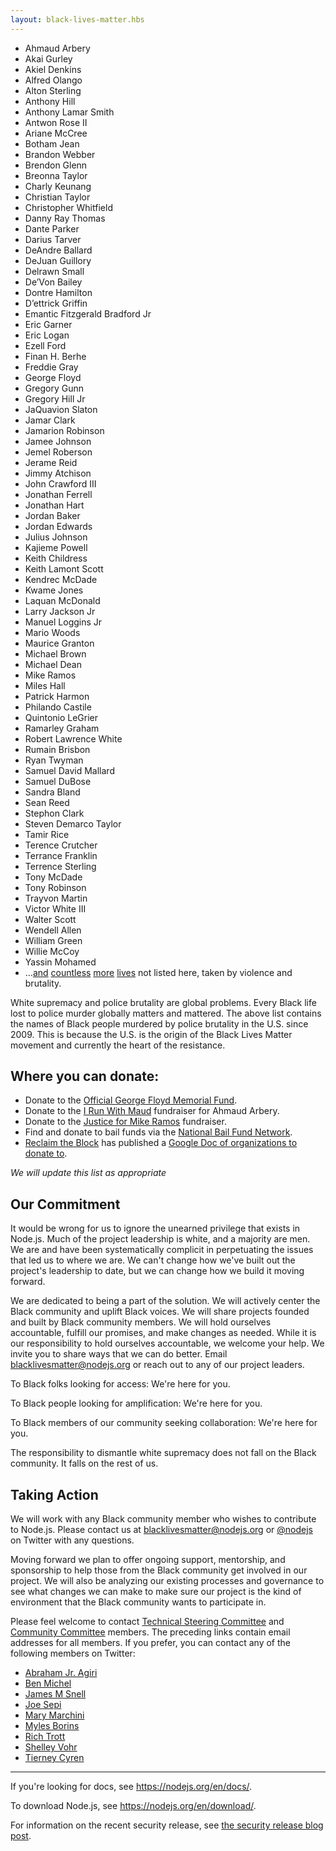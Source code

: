 ```yaml
---
layout: black-lives-matter.hbs
---
```


<section id="lives">

* Ahmaud Arbery
* Akai Gurley
* Akiel Denkins
* Alfred Olango
* Alton Sterling
* Anthony Hill
* Anthony Lamar Smith
* Antwon Rose II
* Ariane McCree
* Botham Jean
* Brandon Webber
* Brendon Glenn
* Breonna Taylor
* Charly Keunang
* Christian Taylor
* Christopher Whitfield
* Danny Ray Thomas
* Dante Parker
* Darius Tarver
* DeAndre Ballard
* DeJuan Guillory
* Delrawn Small
* De’Von Bailey
* Dontre Hamilton
* D’ettrick Griffin
* Emantic Fitzgerald Bradford Jr
* Eric Garner
* Eric Logan
* Ezell Ford
* Finan H. Berhe
* Freddie Gray
* George Floyd
* Gregory Gunn
* Gregory Hill Jr
* JaQuavion Slaton
* Jamar Clark
* Jamarion Robinson
* Jamee Johnson
* Jemel Roberson
* Jerame Reid
* Jimmy Atchison
* John Crawford III
* Jonathan Ferrell
* Jonathan Hart
* Jordan Baker
* Jordan Edwards
* Julius Johnson
* Kajieme Powell
* Keith Childress
* Keith Lamont Scott
* Kendrec McDade
* Kwame Jones
* Laquan McDonald
* Larry Jackson Jr
* Manuel Loggins Jr
* Mario Woods
* Maurice Granton
* Michael Brown
* Michael Dean
* Mike Ramos
* Miles Hall
* Patrick Harmon
* Philando Castile
* Quintonio LeGrier
* Ramarley Graham
* Robert Lawrence White
* Rumain Brisbon
* Ryan Twyman
* Samuel David Mallard
* Samuel DuBose
* Sandra Bland
* Sean Reed
* Stephon Clark
* Steven Demarco Taylor
* Tamir Rice
* Terence Crutcher
* Terrance Franklin
* Terrence Sterling
* Tony McDade
* Tony Robinson
* Trayvon Martin
* Victor White III
* Walter Scott
* Wendell Allen
* William Green
* Willie McCoy
* Yassin Mohamed
* &hellip;[and](https://mappingpoliceviolence.org/) [countless](https://twitter.com/samswey/status/1259254114606886913) 
  [more](https://en.wikipedia.org/wiki/Lists_of_killings_by_law_enforcement_officers_in_the_United_States#Lists_of_killings) 
  [lives](https://ebwiki.org/) 
  not listed  here, taken by violence and brutality.

</section>

White supremacy and police brutality are global problems. Every Black life lost to police murder globally matters and mattered. The above list contains the names of Black people murdered by police brutality in the U.S. since 2009. This is because the U.S. is the origin of the Black Lives Matter movement and currently the heart of the resistance.

## Where you can donate:

* Donate to the [Official George Floyd Memorial Fund](https://www.gofundme.com/f/georgefloyd).
* Donate to the [I Run With Maud](https://www.gofundme.com/f/i-run-with-maud) fundraiser for Ahmaud Arbery.
* Donate to the [Justice for Mike Ramos](https://www.gofundme.com/f/justice-for-mike-ramos) fundraiser.
* Find and donate to bail funds via the [National Bail Fund Network](https://www.communityjusticeexchange.org/nbfn-directory).
* [Reclaim the Block](https://www.facebook.com/reclaimtheblock/) has published a [Google Doc of organizations to donate to](https://docs.google.com/document/d/1yLWGTQIe3967hdc9RSxBq5s6KKZHe-3_mWp5oemd7OA/preview?pru=AAABcpUiX3k*Y6Q4I6UBtkH3lLz9GVLg0A).

<section id="update" class="center">

*We will update this list as appropriate*

</section>

## Our Commitment

It would be wrong for us to ignore the unearned privilege that exists in Node.js. Much of the project leadership is white, and a majority are men. We are and have been systematically complicit in perpetuating the issues that led us to where we are. We can't change how we've built out the project's leadership to date, but we can change how we build it moving forward.

We are dedicated to being a part of the solution. We will actively center the Black community and uplift Black voices. We will share projects founded and built by Black community members. We will hold ourselves accountable, fulfill our promises, and make changes as needed. While it is our responsibility to hold ourselves accountable, we welcome your help. We invite you to share ways that we can do better. Email [blacklivesmatter@nodejs.org](mailto:blacklivesmatter@nodejs.org) or reach out to any of our project leaders.

<section id="here-for-you">

To Black folks looking for access: We're here for you.

To Black people looking for amplification: We're here for you.

To Black members of our community seeking collaboration: We're here for
you.

</section>

The responsibility to dismantle white supremacy does not fall on the Black community. It falls on the rest of us.

## Taking Action

We will work with any Black community member who wishes to contribute to Node.js. Please contact us at [blacklivesmatter@nodejs.org](mailto:blacklivesmatter@nodejs.org) or [@nodejs](https://twitter.com/nodejs) on Twitter with any questions.

Moving forward we plan to offer ongoing support, mentorship, and sponsorship to help those from the Black community get involved in our project. We will also be analyzing our existing processes and governance to see what changes we can make to make sure our project is the kind of environment that the Black community wants to participate in.

Please feel welcome to contact [Technical Steering Committee](https://github.com/nodejs/node#tsc-technical-steering-committee) and [Community Committee](https://github.com/nodejs/community-committee#community-committee-members) members. The preceding links contain email addresses for all members. If you prefer, you can contact any of the following members on Twitter:

<section id="we-are-here-for-you">

* [Abraham Jr. Agiri](https://twitter.com/codeekage)
* [Ben Michel](https://twitter.com/obensource)
* [James M Snell](https://twitter.com/jasnell)
* [Joe Sepi](https://twitter.com/joe_sepi)
* [Mary Marchini](https://twitter.com/mmarkini)
* [Myles Borins](https://twitter.com/MylesBorins)
* [Rich Trott](https://twitter.com/Trott)
* [Shelley Vohr](https://twitter.com/codebytere)
* [Tierney Cyren](https://twitter.com/bitandbang)

</section>

<hr id="break" />

<section id="it-is-temporary">

If you're looking for docs, see https://nodejs.org/en/docs/.

To download Node.js, see https://nodejs.org/en/download/.

For information on the recent security release, see
[the security release blog post](https://nodejs.org/en/blog/vulnerability/june-2020-security-releases/).

</section>
